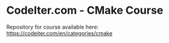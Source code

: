 # CodeIter.com - CMake Course

Repository for course available here: https://codeiter.com/en/categories/cmake
